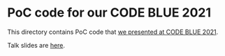 # PoC code for our CODE BLUE 2021

This directory contains PoC code that [we presented at CODE BLUE 2021](https://codeblue.jp/2021/en/talks/?content=talks_4).

Talk slides are [here](https://www.ffri.jp/assets/files/research/research_papers/Koh_Nakagawa_Appearances_are_deceiving_English.pdf).
